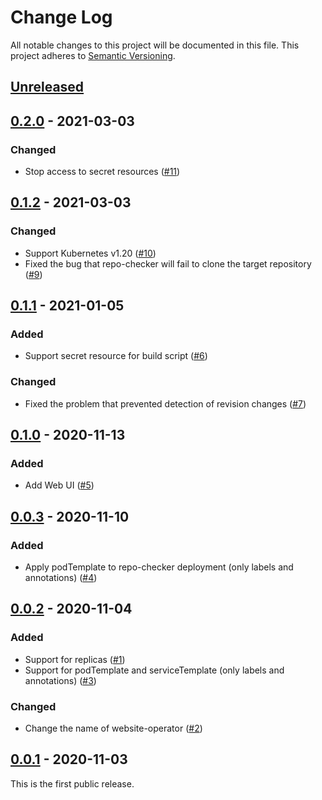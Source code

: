 # Change Log

All notable changes to this project will be documented in this file.
This project adheres to [Semantic Versioning](http://semver.org/).

## [Unreleased]

## [0.2.0] - 2021-03-03

### Changed
- Stop access to secret resources ([#11](https://github.com/zoetrope/website-operator/pull/11))

## [0.1.2] - 2021-03-03

### Changed
- Support Kubernetes v1.20 ([#10](https://github.com/zoetrope/website-operator/pull/10))
- Fixed the bug that repo-checker will fail to clone the target repository ([#9](https://github.com/zoetrope/website-operator/pull/9))

## [0.1.1] - 2021-01-05

### Added

- Support secret resource for build script ([#6](https://github.com/zoetrope/website-operator/pull/6))

### Changed

- Fixed the problem that prevented detection of revision changes ([#7](https://github.com/zoetrope/website-operator/pull/7))

## [0.1.0] - 2020-11-13

### Added

- Add Web UI ([#5](https://github.com/zoetrope/website-operator/pull/5))

## [0.0.3] - 2020-11-10

### Added

- Apply podTemplate to repo-checker deployment (only labels and annotations) ([#4](https://github.com/zoetrope/website-operator/pull/4))

## [0.0.2] - 2020-11-04

### Added

- Support for replicas ([#1](https://github.com/zoetrope/website-operator/pull/1))
- Support for podTemplate and serviceTemplate (only labels and annotations) ([#3](https://github.com/zoetrope/website-operator/pull/3))

### Changed

- Change the name of website-operator ([#2](https://github.com/zoetrope/website-operator/pull/2))

## [0.0.1] - 2020-11-03

This is the first public release.

[Unreleased]: https://github.com/zoetrope/website-operator/compare/v0.2.0...HEAD
[0.2.0]: https://github.com/zoetrope/website-operator/compare/v0.1.2...v0.2.0
[0.1.2]: https://github.com/zoetrope/website-operator/compare/v0.1.1...v0.1.2
[0.1.1]: https://github.com/zoetrope/website-operator/compare/v0.1.0...v0.1.1
[0.1.0]: https://github.com/zoetrope/website-operator/compare/v0.0.3...v0.1.0
[0.0.3]: https://github.com/zoetrope/website-operator/compare/v0.0.2...v0.0.3
[0.0.2]: https://github.com/zoetrope/website-operator/compare/v0.0.1...v0.0.2
[0.0.1]: https://github.com/zoetrope/website-operator/compare/fd94306d63596e50c351fea50fba819c1aa349bc...v0.0.1
